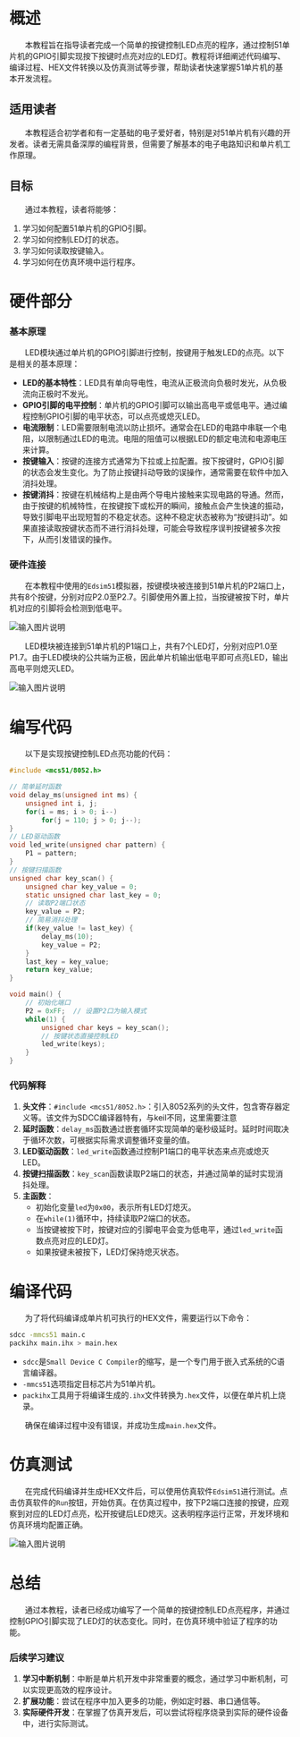 # 概述

&emsp;&emsp;本教程旨在指导读者完成一个简单的按键控制LED点亮的程序，通过控制51单片机的GPIO引脚实现按下按键时点亮对应的LED灯。教程将详细阐述代码编写、编译过程、HEX文件转换以及仿真测试等步骤，帮助读者快速掌握51单片机的基本开发流程。

## 适用读者

&emsp;&emsp;本教程适合初学者和有一定基础的电子爱好者，特别是对51单片机有兴趣的开发者。读者无需具备深厚的编程背景，但需要了解基本的电子电路知识和单片机工作原理。

## 目标

&emsp;&emsp;通过本教程，读者将能够：
1. 学习如何配置51单片机的GPIO引脚。
2. 学习如何控制LED灯的状态。
3. 学习如何读取按键输入。
4. 学习如何在仿真环境中运行程序。

# 硬件部分

### 基本原理

&emsp;&emsp;LED模块通过单片机的GPIO引脚进行控制，按键用于触发LED的点亮。以下是相关的基本原理：

- **LED的基本特性**：LED具有单向导电性，电流从正极流向负极时发光，从负极流向正极时不发光。
- **GPIO引脚的电平控制**：单片机的GPIO引脚可以输出高电平或低电平。通过编程控制GPIO引脚的电平状态，可以点亮或熄灭LED。
- **电流限制**：LED需要限制电流以防止损坏。通常会在LED的电路中串联一个电阻，以限制通过LED的电流。电阻的阻值可以根据LED的额定电流和电源电压来计算。
- **按键输入**：按键的连接方式通常为下拉或上拉配置。按下按键时，GPIO引脚的状态会发生变化。为了防止按键抖动导致的误操作，通常需要在软件中加入消抖处理。
- **按键消抖**：按键在机械结构上是由两个导电片接触来实现电路的导通。然而，由于按键的机械特性，在按键按下或松开的瞬间，接触点会产生快速的振动，导致引脚电平出现短暂的不稳定状态。这种不稳定状态被称为“按键抖动”。如果直接读取按键状态而不进行消抖处理，可能会导致程序误判按键被多次按下，从而引发错误的操作。

### 硬件连接

&emsp;&emsp;在本教程中使用的`Edsim51`模拟器，按键模块被连接到51单片机的P2端口上，共有8个按键，分别对应P2.0至P2.7。引脚使用外置上拉，当按键被按下时，单片机对应的引脚将会检测到低电平。

![输入图片说明](https://raw.githubusercontent.com/chenxiahuaxu/stackedit-app-data-img/master/imgs/2025-06-19/p3NUOzsNqb6GQ1ZH.png)

&emsp;&emsp;LED模块被连接到51单片机的P1端口上，共有7个LED灯，分别对应P1.0至P1.7。由于LED模块的公共端为正极，因此单片机输出低电平即可点亮LED，输出高电平则熄灭LED。

![输入图片说明](https://raw.githubusercontent.com/chenxiahuaxu/stackedit-app-data-img/master/imgs/2025-06-18/PnMWm3jMZPswBO9U.png)




# 编写代码

&emsp;&emsp;以下是实现按键控制LED点亮功能的代码：

```c
#include <mcs51/8052.h>

// 简单延时函数
void delay_ms(unsigned int ms) {
    unsigned int i, j;
    for(i = ms; i > 0; i--)
        for(j = 110; j > 0; j--);
}
// LED驱动函数
void led_write(unsigned char pattern) {
    P1 = pattern;
}
// 按键扫描函数
unsigned char key_scan() {
    unsigned char key_value = 0;
    static unsigned char last_key = 0;
    // 读取P2端口状态
    key_value = P2;
    // 简易消抖处理
    if(key_value != last_key) {
        delay_ms(10);
        key_value = P2;
    }
    last_key = key_value;
    return key_value;
}

void main() {
    // 初始化端口
    P2 = 0xFF;  // 设置P2口为输入模式
    while(1) {
        unsigned char keys = key_scan();
        // 按键状态直接控制LED
        led_write(keys);
    }
}
```


### 代码解释

1. **头文件**：`#include <mcs51/8052.h>`：引入8052系列的头文件，包含寄存器定义等。该文件为SDCC编译器特有，与keil不同，这里需要注意
2. **延时函数**：`delay_ms`函数通过嵌套循环实现简单的毫秒级延时。延时时间取决于循环次数，可根据实际需求调整循环变量的值。
3. **LED驱动函数**：`led_write`函数通过控制P1端口的电平状态来点亮或熄灭LED。
4. **按键扫描函数**：`key_scan`函数读取P2端口的状态，并通过简单的延时实现消抖处理。
5. **主函数**：
   - 初始化变量`led`为`0x00`，表示所有LED灯熄灭。
   - 在`while(1)`循环中，持续读取P2端口的状态。
   - 当按键被按下时，按键对应的引脚电平会变为低电平，通过`led_write`函数点亮对应的LED灯。
   - 如果按键未被按下，LED灯保持熄灭状态。

# 编译代码

&emsp;&emsp;为了将代码编译成单片机可执行的HEX文件，需要运行以下命令：

```bash
sdcc -mmcs51 main.c
packihx main.ihx > main.hex
```

- `sdcc`是`Small Device C Compiler`的缩写，是一个专门用于嵌入式系统的C语言编译器。
- `-mmcs51`选项指定目标芯片为51单片机。
- `packihx`工具用于将编译生成的`.ihx`文件转换为`.hex`文件，以便在单片机上烧录。

&emsp;&emsp;确保在编译过程中没有错误，并成功生成`main.hex`文件。

# 仿真测试

&emsp;&emsp;在完成代码编译并生成HEX文件后，可以使用仿真软件`Edsim51`进行测试。点击仿真软件的`Run`按钮，开始仿真。在仿真过程中，按下P2端口连接的按键，应观察到对应的LED灯点亮，松开按键后LED熄灭。这表明程序运行正常，开发环境和仿真环境均配置正确。


![输入图片说明](https://raw.githubusercontent.com/chenxiahuaxu/stackedit-app-data-img/master/imgs/2025-06-19/MqZSec7x1HXst0RI.gif)

# 总结

&emsp;&emsp;通过本教程，读者已经成功编写了一个简单的按键控制LED点亮程序，并通过控制GPIO引脚实现了LED灯的状态变化。同时，在仿真环境中验证了程序的功能。

### 后续学习建议

1. **学习中断机制**：中断是单片机开发中非常重要的概念，通过学习中断机制，可以实现更高效的程序设计。
2. **扩展功能**：尝试在程序中加入更多的功能，例如定时器、串口通信等。
3. **实际硬件开发**：在掌握了仿真开发后，可以尝试将程序烧录到实际的硬件设备中，进行实际测试。
